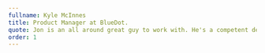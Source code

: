 ```yaml
---
fullname: Kyle McInnes
title: Product Manager at BlueDot.
quote: Jon is an all around great guy to work with. He's a competent developer, easy to get along with, and is able to take on a variety of tasks with passion. He was often the last one to leave the office and I was always impressed with his dedication.
order: 1
---
```

